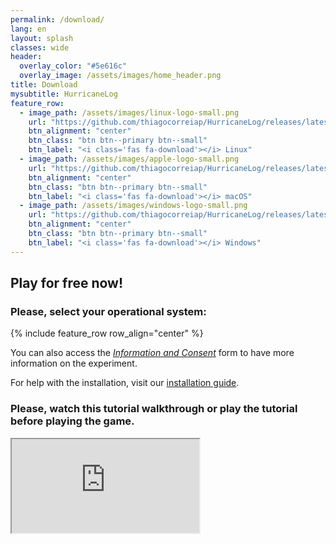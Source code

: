 ```yaml
---
permalink: /download/
lang: en
layout: splash
classes: wide
header:
  overlay_color: "#5e616c"
  overlay_image: /assets/images/home_header.png
title: Download
mysubtitle: HurricaneLog
feature_row:
  - image_path: /assets/images/linux-logo-small.png
    url: "https://github.com/thiagocorreiap/HurricaneLog/releases/latest/download/HurricaneLog_v1.1.0_Linux.zip"
    btn_alignment: "center"
    btn_class: "btn btn--primary btn--small"
    btn_label: "<i class='fas fa-download'></i> Linux"
  - image_path: /assets/images/apple-logo-small.png
    url: "https://github.com/thiagocorreiap/HurricaneLog/releases/latest/download/HurricaneLog_v1.1.0_macOS.dmg"
    btn_alignment: "center"
    btn_class: "btn btn--primary btn--small"
    btn_label: "<i class='fas fa-download'></i> macOS"
  - image_path: /assets/images/windows-logo-small.png
    url: "https://github.com/thiagocorreiap/HurricaneLog/releases/latest/download/HurricaneLog_v1.1.0_Windows.exe"
    btn_alignment: "center"
    btn_class: "btn btn--primary btn--small"
    btn_label: "<i class='fas fa-download'></i> Windows"
---
```

<h2>Play for free now!</h2>
<h3>Please, select your operational system:</h3>

{% include feature_row row_align="center" %}

You can also access the <a href="{{ 'consent_form.pdf' | prepend:'/assets/files/' | absolute_url }}" download="consent_form.pdf">*Information and Consent*</a> form to have more information on the experiment.

For help with the installation, visit our <a href="{{ '/installation/' | relative_url }}">installation guide</a>.

<h3>Please, watch this tutorial walkthrough or play the tutorial before playing the game.</h3>

<iframe 
src="https://www.youtube.com/embed/HSAt9XY2yqk">
</iframe>